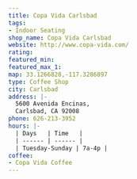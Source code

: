 ```yaml
---
title: Copa Vida Carlsbad
tags:
- Indoor Seating
shop_name: Copa Vida Carlsbad
website: http://www.copa-vida.com/
rating: 
featured_min: 
featured_max_1: 
map: 33.1266828,-117.3286897
type: Coffee Shop
city: Carlsbad
address: |-
  5600 Avenida Encinas,
  Carlsbad, CA 92008
phone: 626-213-3952
hours: |-
  | Days   | Time   |
  | ------ | ------ |
  | Tuesday-Sunday | 7a-4p |
coffee:
- Copa Vida Coffee
---
```


